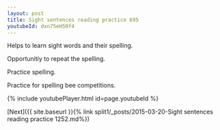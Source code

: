 ```yaml
---
layout: post
title: Sight sentences reading practice 695
youtubeId: dxn75eH50f4
---
```

 
 
Helps to learn sight words and their spelling.

Opportunitiy to repeat the spelling. 

Practice spelling. 
 
Practice for spelling bee competitions. 
 
{% include youtubePlayer.html id=page.youtubeId %}
 
 

[Next]({{ site.baseurl }}{% link  split1/_posts/2015-03-20-Sight sentences reading practice 1252.md%})
 
